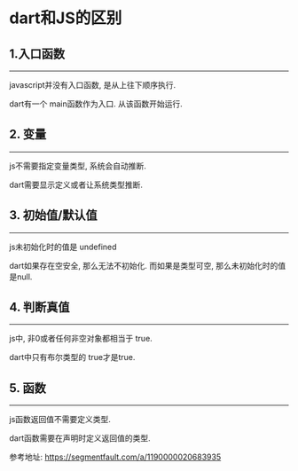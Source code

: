 # dart和JS的区别

## 1.入口函数

---

javascript并没有入口函数, 是从上往下顺序执行. 

dart有一个 main函数作为入口. 从该函数开始运行.



## 2. 变量

---

js不需要指定变量类型, 系统会自动推断.

dart需要显示定义或者让系统类型推断.



## 3. 初始值/默认值

---

js未初始化时的值是 undefined

dart如果存在空安全, 那么无法不初始化.  而如果是类型可空, 那么未初始化时的值是null.



## 4. 判断真值

---

js中, 非0或者任何非空对象都相当于 true.

dart中只有布尔类型的 true才是true.



## 5. 函数

---

js函数返回值不需要定义类型.

dart函数需要在声明时定义返回值的类型. 





参考地址: https://segmentfault.com/a/1190000020683935
